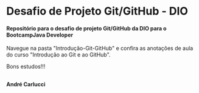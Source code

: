 # Desafio de Projeto Git/GitHub - DIO

#### Repositório para o desafio de projeto Git/GitHub da DIO para o BootcampJava Developer

Navegue na pasta "Introdução-Git-GitHub" e confira as anotações de aula do curso "Introdução ao Git e ao GitHub".

Bons estudos!!!

##
**André Carlucci**
